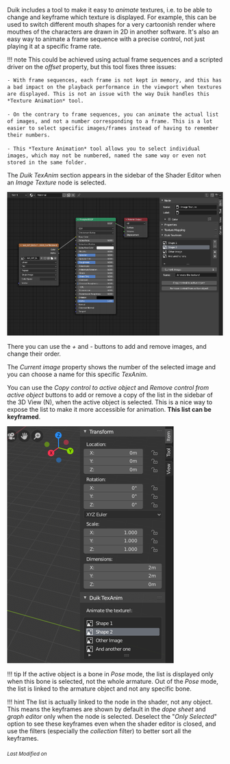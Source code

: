 Duik includes a tool to make it easy to *animate* textures, i.e. to be able to change and keyframe which texture is displayed. For example, this can be used to switch different mouth shapes for a very cartoonish render where mouthes of the characters are drawn in 2D in another software. It's also an easy way to animate a frame sequence with a precise control, not just playing it at a specific frame rate.

!!! note
    This could be achieved using actual frame sequences and a scripted driver on the *offset* property, but this tool fixes three issues:  

    - With frame sequences, each frame is not kept in memory, and this has a bad impact on the playback performance in the viewport when textures are displayed. This is not an issue with the way Duik handles this *Texture Animation* tool.

    - On the contrary to frame sequences, you can animate the actual list of images, and not a number corresponding to a frame. This is a lot easier to select specific images/frames instead of having to remember their numbers.

    - This *Texture Animation* tool allows you to select individual images, which may not be numbered, named the same way or even not stored in the same folder.

The *Duik TexAnim* section appears in the sidebar of the Shader Editor when an *Image Texture* node is selected.

![Duik TexAnim Section](img/texanim-shadereditor.png)

There you can use the *+* and *-* buttons to add and remove images, and change their order.

The *Current image* property shows the number of the selected image and you can choose a name for this specific *TexAnim*.

You can use the *Copy control to active object* and *Remove control from active object* buttons to add or remove a copy of the list in the sidebar of the 3D View (N), when the active object is selected. This is a nice way to expose the list to make it more accessible for animation. **This list can be keyframed**.

![Duik TexAnim Section](img/texanim-3dsidebar.png)

!!! tip
    If the active object is a bone in *Pose* mode, the list is displayed only when this bone is selected, not the whole armature. Out of the *Pose* mode, the list is linked to the armature object and not any specific bone.

!!! hint
    The list is actually linked to the node in the shader, not any object. This means the keyframes are shown by default in the *dope sheet* and *graph editor* only when the node is selected. Deselect the "*Only Selected*" option to see these keyframes even when the shader editor is closed, and use the filters (especially the *collection* filter) to better sort all the keyframes.



<sub>*Last Modified on <script type="text/javascript"> document.write(document.lastModified) </script>*</sub>